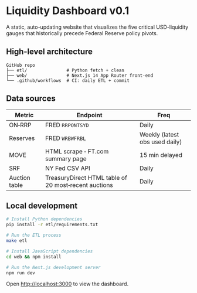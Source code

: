 # Liquidity Dashboard v0.1

A static, auto-updating website that visualizes the five critical USD-liquidity gauges that historically precede Federal Reserve policy pivots.

## High-level architecture

```
GitHub repo
├── etl/               # Python fetch + clean
├── web/               # Next.js 14 App Router front-end
└── .github/workflows  # CI: daily ETL + commit
```

## Data sources

| Metric        | Endpoint                                             | Freq                           |
| ------------- | ---------------------------------------------------- | ------------------------------ |
| ON‑RRP        | FRED `RRPONTSYD`                                     | Daily                          |
| Reserves      | FRED `WRBWFRBL`                                      | Weekly (latest obs used daily) |
| MOVE          | HTML scrape ‑ FT.com summary page                    | 15 min delayed                 |
| SRF           | NY Fed CSV API                                       | Daily                          |
| Auction table | TreasuryDirect HTML table of 20 most‑recent auctions | Daily                          |

## Local development

```bash
# Install Python dependencies
pip install -r etl/requirements.txt

# Run the ETL process
make etl

# Install JavaScript dependencies
cd web && npm install

# Run the Next.js development server
npm run dev
```

Open [http://localhost:3000](http://localhost:3000) to view the dashboard.
